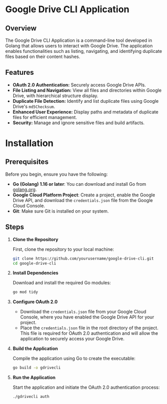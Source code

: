 # Google Drive CLI Application

## Overview

The Google Drive CLI Application is a command-line tool developed in Golang that allows users to interact with Google Drive. The application enables functionalities such as listing, navigating, and identifying duplicate files based on their content hashes.

## Features

- **OAuth 2.0 Authentication:** Securely access Google Drive APIs.
- **File Listing and Navigation:** View all files and directories within Google Drive, with hierarchical structure display.
- **Duplicate File Detection:** Identify and list duplicate files using Google Drive's `md5Checksum`.
- **Enhanced User Experience:** Display paths and metadata of duplicate files for efficient management.
- **Security:** Manage and ignore sensitive files and build artifacts.

# Installation

## Prerequisites

Before you begin, ensure you have the following:

- **Go (Golang) 1.16 or later**: You can download and install Go from [golang.org](https://golang.org/dl/).
- **Google Cloud Platform Project**: Create a project, enable the Google Drive API, and download the `credentials.json` file from the Google Cloud Console.
- **Git**: Make sure Git is installed on your system.

## Steps

1. **Clone the Repository**

   First, clone the repository to your local machine:
   ```bash
   git clone https://github.com/yourusername/google-drive-cli.git
   cd google-drive-cli
   ```
2. **Install Dependencies**

   Download and install the required Go modules:
   ```bash
   go mod tidy
   ```
3. **Configure OAuth 2.0**

   - Download the `credentials.json` file from your Google Cloud Console, where you have enabled the Google Drive API for your project.
   - Place the `credentials.json` file in the root directory of the project. This file is required for OAuth 2.0 authentication and will allow the application to securely access your Google Drive.
4. **Build the Application**

   Compile the application using Go to create the executable:
   ```bash
   go build -o gdrivecli
    ```
5. **Run the Application**

   Start the application and initiate the OAuth 2.0 authentication process:
   ```bash
   ./gdrivecli auth
   ```
